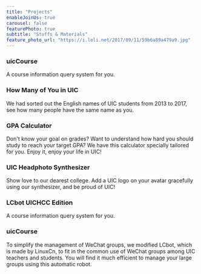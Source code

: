 ```yaml
---
title: "Projects"
enableJoinUs: true
carousel: false
featurePhoto: true
subtitle: "Stuffs & Materials"
feature_photo_url: "https://i.loli.net/2017/09/11/59b6a89a479a9.jpg"
---
```


### uicCourse
A course information query system for you.

### How Many of You in UIC
We had sorted out the English names of UIC students from 2013 to 2017, see how many people have the same name as you.

### GPA Calculator
Don't know your goal on grades? Want to understand how hard you should study to reach your target GPA? We have this calculator specially tailored for you. Enjoy it, enjoy your life in UIC!

### UIC Headphoto Synthesizer
Show love to our dearest college. Add a UIC logo on your avatar gracefully using our synthesizer, and be proud of UIC!

### LCbot UICHCC Edition
A course information query system for you.

### uicCourse
To simplify the management of WeChat groups, we modified LCbot, which is made by LinuxCn, to fit in the common use of WeChat groups among UIC teachers and students. You will find it much efficient to manage your large groups using this automatic robot.